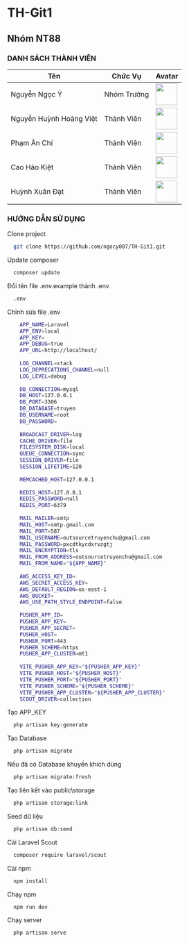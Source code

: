 # TH-Git1
## Nhóm NT88
### DANH SÁCH THÀNH VIÊN
| Tên | Chức Vụ | Avatar |
| ------ | ------ | ------ |
| Nguyễn Ngọc Ý | Nhóm Trưởng| <img src="https://img.pokemondb.net/artwork/large/cinccino.jpg" width="50">
| Nguyễn Huỳnh Hoàng Việt | Thành Viên| <img src="#" width="50">
| Phạm Ân Chí | Thành Viên | <img src="#" width="50">
| Cao Hào Kiệt | Thành Viên | <img src="#" width="50">
| Huỳnh Xuân Đạt | Thành Viên | <img src="https://avatars.githubusercontent.com/u/41006973?v=4" width="50">

### HƯỚNG DẪN SỬ DỤNG
Clone project

```bash
  git clone https://github.com/ngocy007/TH-Git1.git
```

Update composer

```bash
  composer update
```

Đổi tên file .env.example thành .env
```bash
  .env
```
Chỉnh sửa file .env
```bash
    APP_NAME=Laravel
    APP_ENV=local
    APP_KEY=
    APP_DEBUG=true
    APP_URL=http://localhost/
    
    LOG_CHANNEL=stack
    LOG_DEPRECATIONS_CHANNEL=null
    LOG_LEVEL=debug
    
    DB_CONNECTION=mysql
    DB_HOST=127.0.0.1
    DB_PORT=3306
    DB_DATABASE=truyen
    DB_USERNAME=root
    DB_PASSWORD=
    
    BROADCAST_DRIVER=log
    CACHE_DRIVER=file
    FILESYSTEM_DISK=local
    QUEUE_CONNECTION=sync
    SESSION_DRIVER=file
    SESSION_LIFETIME=120
    
    MEMCACHED_HOST=127.0.0.1
    
    REDIS_HOST=127.0.0.1
    REDIS_PASSWORD=null
    REDIS_PORT=6379
    
    MAIL_MAILER=smtp
    MAIL_HOST=smtp.gmail.com
    MAIL_PORT=587
    MAIL_USERNAME=outsourcetruyenchu@gmail.com
    MAIL_PASSWORD=pxcdtkycdxrvzgtj
    MAIL_ENCRYPTION=tls
    MAIL_FROM_ADDRESS=outsourcetruyenchu@gmail.com
    MAIL_FROM_NAME="${APP_NAME}"
    
    AWS_ACCESS_KEY_ID=
    AWS_SECRET_ACCESS_KEY=
    AWS_DEFAULT_REGION=us-east-1
    AWS_BUCKET=
    AWS_USE_PATH_STYLE_ENDPOINT=false
    
    PUSHER_APP_ID=
    PUSHER_APP_KEY=
    PUSHER_APP_SECRET=
    PUSHER_HOST=
    PUSHER_PORT=443
    PUSHER_SCHEME=https
    PUSHER_APP_CLUSTER=mt1
    
    VITE_PUSHER_APP_KEY="${PUSHER_APP_KEY}"
    VITE_PUSHER_HOST="${PUSHER_HOST}"
    VITE_PUSHER_PORT="${PUSHER_PORT}"
    VITE_PUSHER_SCHEME="${PUSHER_SCHEME}"
    VITE_PUSHER_APP_CLUSTER="${PUSHER_APP_CLUSTER}"
    SCOUT_DRIVER=collection
```
Tạo APP_KEY

```bash
  php artisan key:generate
```
Tạo Database

```bash
  php artisan migrate
```
Nếu đã có Database khuyến khích dùng

```bash
  php artisan migrate:fresh
```
Tạo liên kết vào public\storage

```bash
  php artisan storage:link
```
Seed dữ liệu

```bash
  php artisan db:seed
```
Cài Laravel Scout
```bash
  composer require laravel/scout
```
Cài npm
```bash
  npm install
```
Chạy npm
```bash
  npm run dev
```
Chạy server

```bash
  php artisan serve
```

